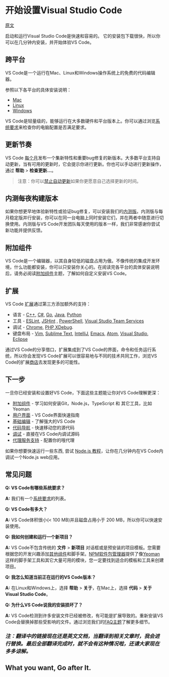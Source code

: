 # 开始设置Visual Studio Code

[原文](https://code.visualstudio.com/docs/setup/setup-overview)

启动和运行Visual Studio Code是快速和容易的。 它的安装包下载很快，所以你可以在几分钟内安装，并开始体验VS Code。

## 跨平台

VS Code是一个运行在Mac、Linux和Windows操作系统上的免费的代码编辑器。

参照以下各平台的具体安装说明：

* [Mac](https://code.visualstudio.com/docs/setup/mac)
* [Linux](https://code.visualstudio.com/docs/setup/linux)
* [Windows](https://code.visualstudio.com/docs/setup/windows)

VS Code是轻量级的，能够运行在大多数硬件和平台版本上。你可以通过浏览[系统要求](https://code.visualstudio.com/docs/supporting/requirements)来检查你的电脑配置是否满足要求。

## 更新节奏

VS Code [每个月](https://code.visualstudio.com/updates)发布一个集新特性和重要bug修复的新版本。大多数平台支持自动更新，当有可用的更新时，它会提示你进行更新。你也可以手动进行更新操作，通过 **帮助** > **检查更新...**。

>注意：你可以[禁止自动更新](https://code.visualstudio.com/docs/supporting/faq#_how-do-i-opt-out-of-vs-code-autoupdates)如果你更愿意自己选择更新的时间。

## 内测每夜构建版本

如果你想更早地体验新特性或验证bug修复，可以安装我们的[内测版](https://code.visualstudio.com/insiders)。内测版与每月稳定版并行安装，你可以在同一台电脑上同时安装它们，并在两者中随意进行切换使用。内测版与VS Code开发团队每天使用的版本一样，我们非常感谢你尝试新功能并提供反馈。

## 附加组件

VS Code是一个编辑器，以其自身较低的磁盘占用为傲。不像传统的集成开发环境，什么功能都安装，你可以只安装你关心的。在阅读完各平台的具体安装说明后，请务必阅读[附加组件](https://code.visualstudio.com/docs/setup/additional-components)主题，了解如何自定义安装VS Code。

## 扩展

VS Code [扩展](https://code.visualstudio.com/docs/editor/extension-gallery)通过第三方添加额外的支持：

* 语言 - [C++](https://code.visualstudio.com/docs/languages/cpp), [C#](https://code.visualstudio.com/docs/languages/csharp), [Go](https://code.visualstudio.com/docs/languages/go), [Java](https://code.visualstudio.com/docs/languages/java), [Python](https://code.visualstudio.com/docs/languages/python)
* 工具 - [ESLint](https://marketplace.visualstudio.com/items/dbaeumer.vscode-eslint), [JSHint](https://marketplace.visualstudio.com/items/dbaeumer.jshint) , [PowerShell](https://marketplace.visualstudio.com/items?itemName=ms-vscode.PowerShell), [Visual Studio Team Services](https://marketplace.visualstudio.com/items?itemName=ms-vsts.team)
* 调试 - [Chrome](https://marketplace.visualstudio.com/items?itemName=msjsdiag.debugger-for-chrome), [PHP XDebug](https://marketplace.visualstudio.com/items?itemName=felixfbecker.php-debug).
* 键盘布局 - [Vim](https://marketplace.visualstudio.com/items?itemName=vscodevim.vim), [Sublime Text](https://marketplace.visualstudio.com/items?itemName=ms-vscode.sublime-keybindings), [IntelliJ](https://marketplace.visualstudio.com/items?itemName=k--kato.intellij-idea-keybindings), [Emacs](https://marketplace.visualstudio.com/items?itemName=hiro-sun.vscode-emacs), [Atom](https://marketplace.visualstudio.com/items?itemName=ms-vscode.atom-keybindings), [Visual Studio](https://marketplace.visualstudio.com/items?itemName=ms-vscode.vs-keybindings), [Eclipse](https://marketplace.visualstudio.com/items?itemName=alphabotsec.vscode-eclipse-keybindings)

通过VS Code的分享借口，扩展集成到了VS Code的界面，命令和任务运行系统，所以你会发现VS Code扩展可以很容易地与不同的技术共同工作，浏览VS Code的扩展[商店](https://marketplace.visualstudio.com/vscode)去发现更多的可能性。

## 下一步

一旦你已经安装和设置好VS Code，下面这些主题能让你对VS Code理解更深：

* [附加组件](https://code.visualstudio.com/docs/setup/additional-components) - 学习如何安装Git，Node.js，TypeScript 和 其它工具，比如Yeoman
* [用户界面](https://code.visualstudio.com/docs/getstarted/userinterface) - VS Code界面快速指南
* [基础编辑](https://code.visualstudio.com/docs/editor/codebasics) - 了解强大的VS Code
* [代码导航](https://code.visualstudio.com/docs/editor/editingevolved) - 快速移动您的源代码
* [调试](https://code.visualstudio.com/docs/editor/debugging) - 直接在VS Code内调试源码
* [代理服务支持](https://code.visualstudio.com/docs/setup/network) - 配置你的哦代理

如果你想要快速运行一些东西, 尝试 [Node.js 教程](https://code.visualstudio.com/docs/nodejs/nodejs-tutorial)，让你在几分钟内在VS Code内调试一个Node.js web应用。

## 常见问题

**Q: VS Code有哪些系统要求？**

**A:** 我们有一个[系统要求](https://code.visualstudio.com/docs/supporting/requirements)的列表。

**Q: VS Code有多大？**

**A:** VS Code体积很小(< 100 MB)并且磁盘占用小于 200 MB，所以你可以快速安装使用。

**Q: 我如何创建和运行一个新项目？**

**A:** VS Code不包含传统的 **文件** > **新项目** 对话框或是预安装的项目模板。您需要根据您的开发兴趣添加[其他组件](https://code.visualstudio.com/docs/setup/additional-components)和脚手架。[NPM软件包管理器](https://www.npmjs.com/)提供了像[Yeoman](http://yeoman.io/)这样的脚手架工具和其它大量可用的模块，您一定要找到适合的模板和工具来创建项目。

**Q: 我怎么知道当前正在运行的VS Code版本？**

**A:** 在Linux和Windows上，选择 **帮助** > **关于**，在Mac上，选择 **代码** > **关于 Visual Studio Code**。

**Q: 为什么VS Code说我的安装损坏了？**

**A:** VS Code检测到许多安装文件已经被修改，有可能是扩展导致的。重新安装VS Code会替换掉那些受影响的文件。通过浏览我们的[FAQ主题](https://code.visualstudio.com/docs/supporting/faq#_installation-appears-to-be-corrupt)了解更多细节。

### *注：翻译中的链接现在还是英文文档，当翻译到相关文章时，我会进行替换。最后全部翻译完成时，就不会有这种情况啦，还请大家现在多多谅解。*

## **What you want, Go after It.**